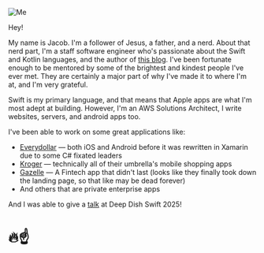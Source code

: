![Me](https://jacobzivandesign.com/images/memoji.png)


Hey!

My name is Jacob. I'm a follower of Jesus, a father, and a nerd. About that nerd part, I'm a staff software engineer who's passionate about the Swift and Kotlin languages, and the author of [this blog](https://jacobzivandesign.com). I've been fortunate enough to be mentored by some of the brightest and kindest people I've ever met. They are certainly a major part of why I've made it to where I'm at, and I'm very grateful.

Swift is my primary language, and that means that Apple apps are what I'm most adept at building. However, I'm an AWS Solutions Architect, I write websites, servers, and android apps too.

I've been able to work on some great applications like:
- [Everydollar](https://apps.apple.com/us/app/everydollar-personal-budget/id942571931) — both iOS and Android before it was rewritten in Xamarin due to some C# fixated leaders
- [Kroger](https://apps.apple.com/us/developer/the-kroger-co/id403901189?see-all=i-phonei-pad-apps) — technically all of their umbrella's mobile shopping apps
- [Gazelle](https://www.ramseysolutions.com/gazelle) — A Fintech app that didn't last (looks like they finally took down the landing page, so that like may be dead forever)
- And others that are private enterprise apps


And I was able to give a [talk](https://youtu.be/442sw_sNQ6k?t=13312) at Deep Dish Swift 2025!

# 🔥☝️
